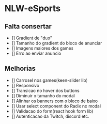 # NLW-eSports
## Falta consertar
* [] Gradient de "duo"
* [] Tamanho do gradient do bloco de anunciar
* [] Imagens maiores dos games
* [] Erro ao enviar anuncio
  
## Melhorias 
* [] Carrosel nos games(keen-slider lib)
* [] Responsivo
* [] Transicao no hover dos buttons
* [] Diminuir o tamanho do modal
* [] Alinhar os banners com o bloco de baixo
* [] Usar select component do Radix no modal
* [] Validacao do form(react hook form lib)
* [] Autenticacao da Twitch, discord etc.

